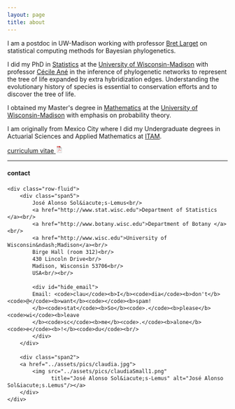 ```yaml
---
layout: page
title: about
---
```


I am a postdoc in UW-Madison working with professor [Bret Larget](http://www.stat.wisc.edu/~larget)
on statistical computing methods for Bayesian phylogenetics.

I did my PhD in [Statistics](http://www.stat.wisc.edu) at the [University of Wisconsin-Madison](http://www.wisc.edu)
with professor [Cécile Ané](http://www.stat.wisc.edu/~ane) in the inference of phylogenetic networks to represent the
tree of life expanded by extra hybridization edges. Understanding the evolutionary history of species is essential
to conservation efforts and to discover the tree of life.

I obtained my Master's degree in [Mathematics](http://www.math.wisc.edu) at the [University of Wisconsin-Madison](http://www.wisc.edu)
with emphasis on probability theory.

I am originally from Mexico City where I did my Undergraduate degrees
in Actuarial Sciences and Applied Mathematics at [ITAM](https://www.itam.mx/en).



[curriculum vitae ![CV as pdf](icons16/pdf-icon.png)](http://pages.stat.wisc.edu/~claudia/cv.pdf)

---

<div class="container">
<h4><a name="contact"></a>contact</h4>

    <div class="row-fluid">
        <div class="span5">
            José Alonso Sol&iacute;s-Lemus<br/>
            <a href="http://www.stat.wisc.edu">Department of Statistics </a><br/>
            <a href="http://www.botany.wisc.edu">Department of Botany </a><br/>
            <a href="http://www.wisc.edu">University of Wisconsin&ndash;Madison</a><br/>
            Birge Hall (room 312)<br/>
            430 Lincoln Drive<br/>
            Madison, Wisconsin 53706<br/>
            USA<br/><br/>

            <div id="hide_email">
            Email: <code>clau</code><b>I</b><code>dia</code><b>don't</b><code>@</code><b>want</b><code></code><b>spam!
            </b><code>stat</code><b>So</b><code>.</code><b>please</b><code>wi</code><b>leave
            </b><code>sc</code><b>me</b><code>.</code><b>alone</b><code>e</code><b>!</b><code>du</code><br/>
            </div>
        </div>

        <div class="span2">
        <a href="../assets/pics/claudia.jpg">
            <img src="../assets/pics/claudiaSmall1.png"
                  title="José Alonso Sol&iacute;s-Lemus" alt="José Alonso Sol&iacute;s.Lemus"/></a>
        </div>
    </div>
</div>
